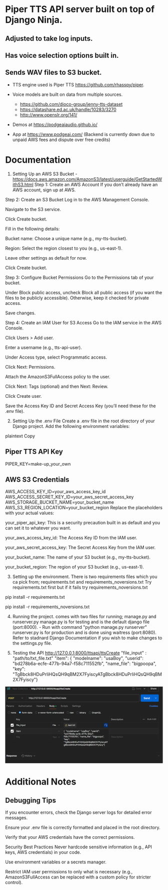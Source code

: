 # Piper TTS API server built on top of Django Ninja.
## Adjusted to take log inputs.
## Has voice selection options built in.
## Sends WAV files to S3 bucket.

- TTS engine used is Piper TTS https://github.com/rhasspy/piper.
- Voice models are built on data from multiple sources.
  -  https://github.com/dioco-group/jenny-tts-dataset
  -  https://datashare.ed.ac.uk/handle/10283/3270
  -  http://www.openslr.org/141/

- Demos at https://podgeaiaudio.github.io/
- App at https://www.podgeai.com/  (Backend is currently down due to unpaid AWS fees and dispute over free credits)


# Documentation

1. Setting Up an AWS S3 Bucket - https://docs.aws.amazon.com/AmazonS3/latest/userguide/GetStartedWithS3.html
Step 1: Create an AWS Account
If you don’t already have an AWS account, sign up at AWS.

Step 2: Create an S3 Bucket
Log in to the AWS Management Console.

Navigate to the S3 service.

Click Create bucket.

Fill in the following details:

Bucket name: Choose a unique name (e.g., my-tts-bucket).

Region: Select the region closest to you (e.g., us-east-1).

Leave other settings as default for now.

Click Create bucket.

Step 3: Configure Bucket Permissions
Go to the Permissions tab of your bucket.

Under Block public access, uncheck Block all public access (if you want the files to be publicly accessible). Otherwise, keep it checked for private access.

Save changes.

Step 4: Create an IAM User for S3 Access
Go to the IAM service in the AWS Console.

Click Users > Add user.

Enter a username (e.g., tts-api-user).

Under Access type, select Programmatic access.

Click Next: Permissions.

Attach the AmazonS3FullAccess policy to the user.

Click Next: Tags (optional) and then Next: Review.

Click Create user.

Save the Access Key ID and Secret Access Key (you’ll need these for the .env file).

2. Setting Up the .env File
Create a .env file in the root directory of your Django project. Add the following environment variables:

plaintext
Copy
## Piper TTS API Key
PIPER_KEY=make-up_your_own

## AWS S3 Credentials
AWS_ACCESS_KEY_ID=your_aws_access_key_id
AWS_ACCESS_SECRET_KEY_ID=your_aws_secret_access_key
AWS_STORAGE_BUCKET_NAME=your_bucket_name
AWS_S3_REGION_LOCATION=your_bucket_region
Replace the placeholders with your actual values:

your_piper_api_key: This is a security precaution built in as default and you can set it to whatever you want.

your_aws_access_key_id: The Access Key ID from the IAM user.

your_aws_secret_access_key: The Secret Access Key from the IAM user.

your_bucket_name: The name of your S3 bucket (e.g., my-tts-bucket).

your_bucket_region: The region of your S3 bucket (e.g., us-east-1).

3.  Setting up the environment.
There is two requirements files which you ca pick from; requirements.txt and requirements_noversions.txt
Try requirements.txt first but if it fails try requirements_noversions.txt

pip install -r requirements.txt

pip install -r requirements_noversions.txt


4. Running the project.
comes with two files for running; manage.py and runserver.py
manage.py is for testing and is the default django file (port:8000). - Run with command "python manage.py runserver"
runserver.py is for production and is done using waitress (port:8080).
Refer to stadnard Django Documentation if you wish to make changes to the settings.py file.




6. Testing the API
http://127.0.0.1:8000/ttsapi/ttsCreate
"file_input" : "path/to/txt_file.txt"
"item": {  "modelname": "usaBoy", "userid": "bd278b6a-ecfe-477b-94a7-f58c711552fb", "name_file": "bigpoopa", "key": "TgBbck8HDuPrIiHQsQH9qBM2X7FyiscyATgBbck8HDuPrIiHQsQH9qBM2X7Fyiscy"}

![Alt text](tts_api_demo_call.png)


# Additional Notes
## Debugging Tips
If you encounter errors, check the Django server logs for detailed error messages.

Ensure your .env file is correctly formatted and placed in the root directory.

Verify that your AWS credentials have the correct permissions.

Security Best Practices
Never hardcode sensitive information (e.g., API keys, AWS credentials) in your code.

Use environment variables or a secrets manager.

Restrict IAM user permissions to only what is necessary (e.g., AmazonS3FullAccess can be replaced with a custom policy for stricter control).


